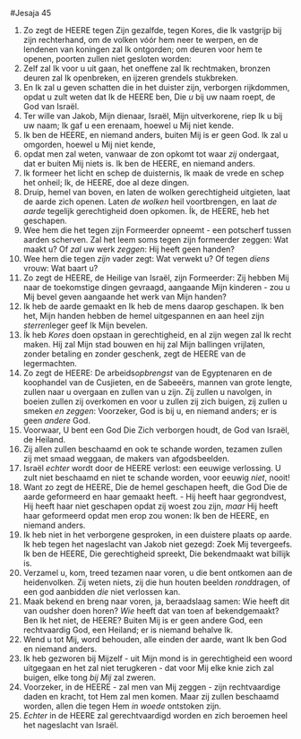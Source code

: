 #Jesaja 45
1. Zo zegt de HEERE tegen Zijn gezalfde, tegen Kores, die Ik vastgrijp bij zijn rechterhand, om de volken vóór hem neer te werpen, en de lendenen van koningen zal Ik ontgorden; om deuren voor hem te openen, poorten zullen niet gesloten worden: 
2. Zelf zal Ik voor u uit gaan, het oneffene zal Ik rechtmaken, bronzen deuren zal Ik openbreken, en ijzeren grendels stukbreken. 
3. En Ik zal u geven schatten die in het duister zijn, verborgen rijkdommen, opdat u zult weten dat Ik de HEERE ben, Die *u* bij uw naam roept, de God van Israël. 
4. Ter wille van Jakob, Mijn dienaar, Israël, Mijn uitverkorene, riep Ik u bij uw naam; Ik gaf u een erenaam, hoewel u Mij niet kende. 
5. Ik ben de HEERE, en niemand anders, buiten Mij is er geen God. Ik zal u omgorden, hoewel u Mij niet kende, 
6. opdat men zal weten, vanwaar de zon opkomt tot waar *zij* ondergaat, dat er buiten Mij niets is. Ik ben de HEERE, en niemand anders. 
7. Ik formeer het licht en schep de duisternis, Ik maak de vrede en schep het onheil; Ik, de HEERE, doe al deze dingen. 
8. Druip, hemel van boven, en laten de wolken gerechtigheid uitgieten, laat de aarde zich openen. Laten *de wolken* heil voortbrengen, en laat *de aarde* tegelijk gerechtigheid doen opkomen. Ík, de HEERE, heb het geschapen. 
9. Wee hem die het tegen zijn Formeerder opneemt - een potscherf tussen aarden scherven. Zal het leem soms tegen zijn formeerder zeggen: Wat maakt u? Of *zal* uw werk *zeggen*: Hij heeft geen handen? 
10. Wee hem die tegen *zijn* vader zegt: Wat verwekt u? Of tegen *diens* vrouw: Wat baart u? 
11. Zo zegt de HEERE, de Heilige van Israël, zijn Formeerder: Zij hebben Mij naar de toekomstige dingen gevraagd, aangaande Mijn kinderen - zou u Mij bevel geven aangaande het werk van Mijn handen? 
12. Ik heb de aarde gemaakt en Ik heb de mens daarop geschapen. Ik ben het, Mijn handen hebben de hemel uitgespannen en aan heel zijn *sterren*leger geef Ik Mijn bevelen. 
13. Ík heb *Kores* doen opstaan in gerechtigheid, en al zijn wegen zal Ik recht maken. Híj zal Mijn stad bouwen en hij zal Mijn ballingen vrijlaten, zonder betaling en zonder geschenk, zegt de HEERE van de legermachten. 
14. Zo zegt de HEERE: De arbeids*opbrengst* van de Egyptenaren en de koophandel van de Cusjieten, en de Sabeeërs, mannen van grote lengte, zullen naar u overgaan en zullen van u zijn. Zíj zullen u navolgen, in boeien zullen zij overkomen en voor u zullen zij zich buigen, zij zullen u smeken *en zeggen*: Voorzeker, God is bij u, en niemand anders; er is geen *andere* God.
15. Voorwaar, U bent een God Die Zich verborgen houdt, de God van Israël, de Heiland. 
16. Zij allen zullen beschaamd en ook te schande worden, tezamen zullen zij met smaad weggaan, de makers van afgodsbeelden. 
17. Israël *echter* wordt door de HEERE verlost: een eeuwige verlossing. U zult niet beschaamd en niet te schande worden, voor eeuwig *niet*, nooit! 
18. Want zo zegt de HEERE, Die de hemel geschapen heeft, die God Die de aarde geformeerd en haar gemaakt heeft. - Hij heeft haar gegrondvest, Hij heeft haar niet geschapen opdat zij woest zou zijn, *maar* Hij heeft haar geformeerd opdat men erop zou wonen: Ik ben de HEERE, en niemand anders. 
19. Ik heb niet in het verborgene gesproken, in een duistere plaats op aarde. Ik heb tegen het nageslacht van Jakob niet gezegd: Zoek Mij tevergeefs. Ik ben de HEERE, Die gerechtigheid spreekt, Die bekendmaakt wat billijk is. 
20. Verzamel u, kom, treed tezamen naar voren, u die bent ontkomen aan de heidenvolken. Zij weten niets, zij die hun houten beelden *rond*dragen, of een god aanbidden *die* niet verlossen kan. 
21. Maak bekend en breng naar voren, ja, beraadslaag samen: Wie heeft dit van oudsher doen horen? *Wie* heeft dat van toen af bekendgemaakt? Ben Ik het niet, de HEERE? Buiten Mij is er geen andere God, een rechtvaardig God, een Heiland; er is niemand behalve Ik. 
22. Wend u tot Mij, word behouden, alle einden der aarde, want Ik ben God en niemand anders. 
23. Ik heb gezworen bij Mijzelf - uit Mijn mond is in gerechtigheid een woord uitgegaan en het zal niet terugkeren - dat voor Mij elke knie zich zal buigen, elke tong *bij Mij* zal zweren. 
24. Voorzeker, in de HEERE - zal men van Mij zeggen - zijn rechtvaardige daden en kracht, tot Hem zal men komen. Maar zij zullen beschaamd worden, allen die tegen Hem *in woede* ontstoken zijn. 
25. *Echter* in de HEERE zal gerechtvaardigd worden en zich beroemen heel het nageslacht van Israël.
